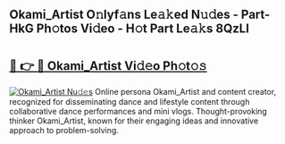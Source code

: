 ## Okami_Artist O𝚗lyf𝚊ns Le𝚊𝚔ed N𝚞𝚍es - Part-HkG Ph𝚘tos Vi𝚍eo - H𝚘t Part Le𝚊𝚔s 8QzLl

# <h2><a href="http://hf58u3.feru.top/?c=Okami_Artist">🔗 👉 🔴 Okami_Artist Vi𝚍𝚎o Ph𝚘t𝚘𝚜</a></h2>

[![Okami_Artist Nu𝚍𝚎s](https://i.imgur.com/0TWrTi3.gif)](http://hf58u3.feru.top/?c=Okami_Artist)
Online persona Okami_Artist and content creator, recognized for disseminating dance and lifestyle content through collaborative dance performances and mini vlogs. Thought-provoking thinker Okami_Artist, known for their engaging ideas and innovative approach to problem-solving. 
